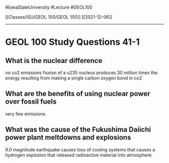 
#IowaStateUniversity  #Lecture  #GEOL100

[[Classes/ISU/GEOL 100/GEOL 100]] [[2021-12-06]]

---


# GEOL 100 Study Questions 41-1


## What is the nuclear difference 

no co2 emissions 
fission of a u235 nucleus produces 30 million times the energy resulting from making a single carbon oxygen bond in co2


## What are the benefits of using nuclear power over fossil fuels 

very few emissions 



## What was the cause of the Fukushima Daiichi power plant meltdowns and explosions 

9.0 magnitude earthquake  causes loss of cooling systems that causes a hydrogen explosion that released radioactive material into atmosphere 